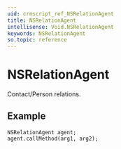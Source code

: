 ```yaml
---
uid: crmscript_ref_NSRelationAgent
title: NSRelationAgent
intellisense: Void.NSRelationAgent
keywords: NSRelationAgent
so.topic: reference
---
```


# NSRelationAgent

Contact/Person relations.

## Example

```crmscript
NSRelationAgent agent;
agent.callMethod(arg1, arg2);
```
